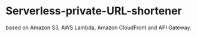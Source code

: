 # Serverless-private-URL-shortener
based on Amazon S3, AWS Lambda, Amazon CloudFront and API Gateway.
